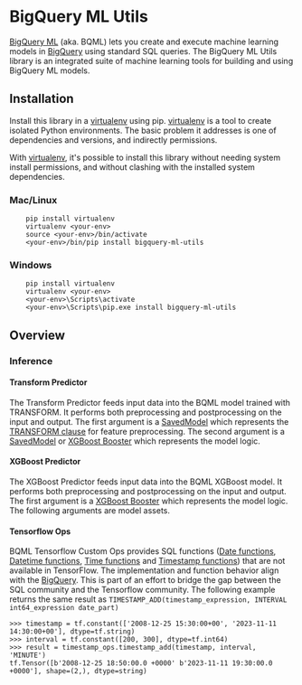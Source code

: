 # BigQuery ML Utils

[BigQuery ML](https://cloud.google.com/bigquery-ml/docs/introduction) (aka.
BQML) lets you create and execute machine learning models in [BigQuery](https://cloud.google.com/bigquery/docs/introduction)
using standard SQL queries. The BigQuery ML Utils library is an integrated suite
of machine learning tools for building and using BigQuery ML models.


## Installation

Install this library in a [virtualenv](https://virtualenv.pypa.io/en/latest/)
using pip. [virtualenv](https://virtualenv.pypa.io/en/latest/) is a tool to
create isolated Python environments. The basic problem it addresses is one of
dependencies and versions, and indirectly permissions.

With [virtualenv](https://virtualenv.pypa.io/en/latest/), it's possible to
install this library without needing system install permissions, and without
clashing with the installed system
dependencies.

### Mac/Linux

```
    pip install virtualenv
    virtualenv <your-env>
    source <your-env>/bin/activate
    <your-env>/bin/pip install bigquery-ml-utils
```

### Windows

```
    pip install virtualenv
    virtualenv <your-env>
    <your-env>\Scripts\activate
    <your-env>\Scripts\pip.exe install bigquery-ml-utils
```

## Overview

### Inference

#### Transform Predictor

The Transform Predictor feeds input data into the BQML model trained with
TRANSFORM. It performs both preprocessing and postprocessing on the input and
output. The first argument is a [SavedModel](https://www.tensorflow.org/guide/saved_model/)
which represents the [TRANSFORM clause](https://cloud.google.com/bigquery-ml/docs/bigqueryml-transform/)
for feature preprocessing. The second argument is a
[SavedModel](https://www.tensorflow.org/guide/saved_model/) or
[XGBoost Booster](https://xgboost.readthedocs.io/en/latest/) which represents
the model logic.

#### XGBoost Predictor

The XGBoost Predictor feeds input data into the BQML XGBoost model. It performs
both preprocessing and postprocessing on the input and output. The first
argument is a [XGBoost Booster](https://xgboost.readthedocs.io/en/latest/) which
represents the model logic. The following arguments are model assets.

#### Tensorflow Ops

BQML Tensorflow Custom Ops provides SQL functions ([Date functions](https://cloud.google.com/bigquery/docs/reference/standard-sql/date_functions),
[Datetime functions](https://cloud.google.com/bigquery/docs/reference/standard-sql/datetime_functions),
[Time functions](https://cloud.google.com/bigquery/docs/reference/standard-sql/time_functions)
and [Timestamp functions](https://cloud.google.com/bigquery/docs/reference/standard-sql/timestamp_functions))
that are not available in TensorFlow. The implementation and function behavior
align with the [BigQuery](https://cloud.google.com/bigquery). This is part of an
effort to bridge the gap between the SQL community and the Tensorflow community.
The following example returns the same result as `TIMESTAMP_ADD(timestamp_expression, INTERVAL int64_expression date_part)`

```
>>> timestamp = tf.constant(['2008-12-25 15:30:00+00', '2023-11-11 14:30:00+00'], dtype=tf.string)
>>> interval = tf.constant([200, 300], dtype=tf.int64)
>>> result = timestamp_ops.timestamp_add(timestamp, interval, 'MINUTE')
tf.Tensor([b'2008-12-25 18:50:00.0 +0000' b'2023-11-11 19:30:00.0 +0000'], shape=(2,), dtype=string)
```
